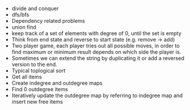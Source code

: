 * divide and conquer
* dfs/bfs
* Dependency related problems
 * union find  
 * keep track of a set of elements with degree of 0, until the set is empty
* Think from end state and reverse to start state (e.g. remove -> add)
* Two player game, each player tries out all possible moves, in order to find maximum or minimum result depends on which side the player is.
* Sometimes we can extend the string by duplicating it or add a reversed version to the end.
* Typical toplogical sort
 * Get all items
 * Create indegree and outdegree maps
 * Find 0 outdegree items
 * Iteratively update the outdegree map by referring to indegree map and insert new free items

